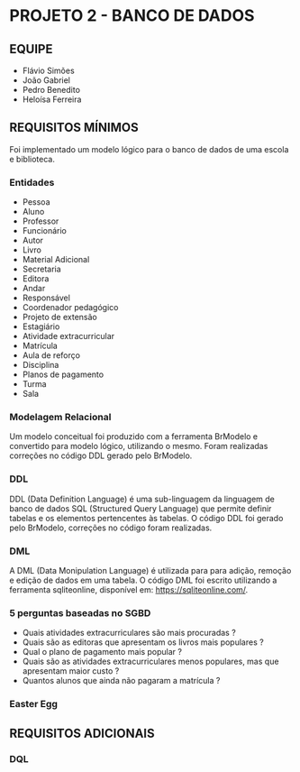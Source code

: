 # PROJETO 2 - BANCO DE DADOS
## EQUIPE
- Flávio Simões
- João Gabriel
- Pedro Benedito
- Heloísa Ferreira

## REQUISITOS MÍNIMOS
Foi implementado um modelo lógico para o banco de dados de uma escola e biblioteca.

### Entidades 
- Pessoa    
- Aluno     
- Professor 
- Funcionário
- Autor      
- Livro      
- Material Adicional 
- Secretaria 
- Editora    
- Andar      
- Responsável 
- Coordenador pedagógico
- Projeto de extensão 
- Estagiário
- Atividade extracurricular
- Matrícula
- Aula de reforço
- Disciplina
- Planos de pagamento
- Turma 
- Sala

### Modelagem Relacional
Um modelo conceitual foi produzido com a ferramenta BrModelo e convertido para
modelo lógico, utilizando o mesmo. Foram realizadas correções no código DDL gerado 
pelo BrModelo. 

### DDL
DDL (Data Definition Language) é uma sub-linguagem da linguagem de banco de dados SQL 
(Structured Query Language)
que permite definir tabelas e os elementos pertencentes às tabelas. O código DDL 
foi gerado pelo BrModelo, correções no código foram realizadas.

### DML
A DML (Data Monipulation Language) é utilizada para para adição, remoção e edição
de dados em uma tabela. O código DML foi escrito utilizando a ferramenta sqliteonline,
disponível em: https://sqliteonline.com/.

### 5 perguntas baseadas no SGBD
- Quais atividades extracurriculares são mais procuradas ?
- Quais são as editoras que apresentam os livros mais populares ?
- Qual o plano de pagamento mais popular ?
- Quais são as atividades extracurriculares menos populares, mas que apresentam maior custo ?
- Quantos alunos que ainda não pagaram a matrícula ? 

### Easter Egg

## REQUISITOS ADICIONAIS
###  DQL
